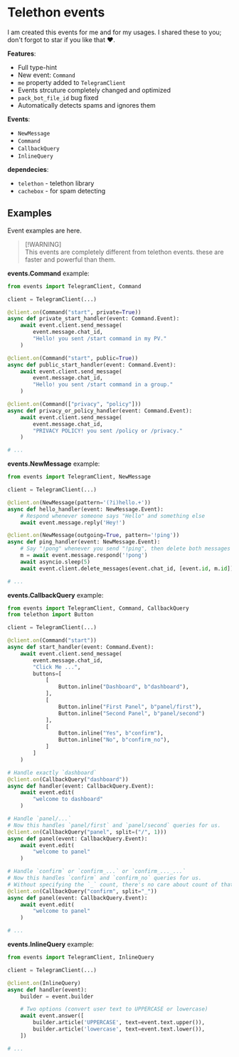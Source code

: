 # Telethon events
I am created this events for me and for my usages.
I shared these to you; don't forgot to star if you like that ❤️.

**Features**:
- Full type-hint
- New event: `Command`
- `me` property added to `TelegramClient`
- Events strcuture completely changed and optimized
- `pack_bot_file_id` bug fixed
- Automatically detects spams and ignores them

**Events**:
- `NewMessage`
- `Command`
- `CallbackQuery`
- `InlineQuery`

**dependecies**:
- `telethon` - telethon library
- `cachebox` - for spam detecting

## Examples
Event examples are here.

> [!WARNING]\
> This events are completely different from telethon events. these are faster and powerful than them.

**events.Command** example:
```python
from events import TelegramClient, Command

client = TelegramClient(...)

@client.on(Command("start", private=True))
async def private_start_handler(event: Command.Event):
    await event.client.send_message(
        event.message.chat_id,
        "Hello! you sent /start command in my PV."
    )

@client.on(Command("start", public=True))
async def public_start_handler(event: Command.Event):
    await event.client.send_message(
        event.message.chat_id,
        "Hello! you sent /start command in a group."
    )

@client.on(Command(["privacy", "policy"]))
async def privacy_or_policy_handler(event: Command.Event):
    await event.client.send_message(
        event.message.chat_id,
        "PRIVACY POLICY! you sent /policy or /privacy."
    )

# ...
```


**events.NewMessage** example:
```python
from events import TelegramClient, NewMessage

client = TelegramClient(...)

@client.on(NewMessage(pattern='(?i)hello.+'))
async def hello_handler(event: NewMessage.Event):
    # Respond whenever someone says "Hello" and something else
    await event.message.reply('Hey!')

@client.on(NewMessage(outgoing=True, pattern='!ping'))
async def ping_handler(event: NewMessage.Event):
    # Say "!pong" whenever you send "!ping", then delete both messages
    m = await event.message.respond('!pong')
    await asyncio.sleep(5)
    await event.client.delete_messages(event.chat_id, [event.id, m.id])

# ...
```


**events.CallbackQuery** example:
```python
from events import TelegramClient, Command, CallbackQuery
from telethon import Button

client = TelegramClient(...)

@client.on(Command("start"))
async def start_handler(event: Command.Event):
    await event.client.send_message(
        event.message.chat_id,
        "Click Me ...",
        buttons=[
            [
                Button.inline("Dashboard", b"dashboard"),
            ],
            [
                Button.inline("First Panel", b"panel/first"),
                Button.inline("Second Panel", b"panel/second")
            ],
            [
                Button.inline("Yes", b"confirm"),
                Button.inline("No", b"confirm_no"),
            ]
        ]
    )

# Handle exactly `dashboard`
@client.on(CallbackQuery("dashboard"))
async def handler(event: CallbackQuery.Event):
    await event.edit(
        "welcome to dashboard"
    )

# Handle `panel/...`
# Now this handles `panel/first` and `panel/second` queries for us.
@client.on(CallbackQuery("panel", split=("/", 1)))
async def panel(event: CallbackQuery.Event):
    await event.edit(
        "welcome to panel"
    )

# Handle `confirm` or `confirm_...` or `confirm_..._...`
# Now this handles `confirm` and `confirm_no` queries for us.
# Without specifying the `_` count, there's no care about count of that
@client.on(CallbackQuery("confirm", split="_"))
async def panel(event: CallbackQuery.Event):
    await event.edit(
        "welcome to panel"
    )

# ...
```

**events.InlineQuery** example:
```python
from events import TelegramClient, InlineQuery

client = TelegramClient(...)

@client.on(InlineQuery)
async def handler(event):
    builder = event.builder

    # Two options (convert user text to UPPERCASE or lowercase)
    await event.answer([
        builder.article('UPPERCASE', text=event.text.upper()),
        builder.article('lowercase', text=event.text.lower()),
    ])

# ...
```
